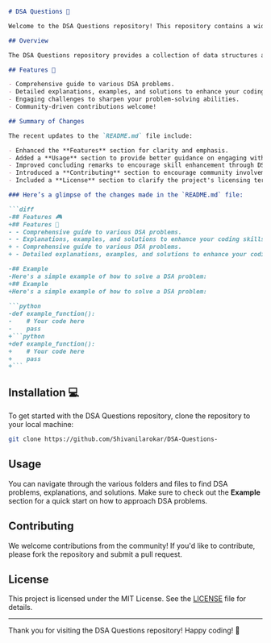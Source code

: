 ```markdown
# DSA Questions 🤖

Welcome to the DSA Questions repository! This repository contains a wide range of data structures and algorithms problems designed to enhance your coding skills. Whether you are just starting your coding journey or are a seasoned developer, this repository has something for everyone.

## Overview

The DSA Questions repository provides a collection of data structures and algorithms problems aimed at both beginners and experienced developers. Each problem includes a detailed explanation, examples, and solutions.

## Features 🎉

- Comprehensive guide to various DSA problems.
- Detailed explanations, examples, and solutions to enhance your coding skills.
- Engaging challenges to sharpen your problem-solving abilities.
- Community-driven contributions welcome!

## Summary of Changes

The recent updates to the `README.md` file include:

- Enhanced the **Features** section for clarity and emphasis.
- Added a **Usage** section to provide better guidance on engaging with the repository.
- Improved concluding remarks to encourage skill enhancement through DSA challenges. 🎉
- Introduced a **Contributing** section to encourage community involvement.
- Included a **License** section to clarify the project's licensing terms.

### Here’s a glimpse of the changes made in the `README.md` file:

```diff
-## Features 🎮
+## Features 🎉
- - Comprehensive guide to various DSA problems.
- - Explanations, examples, and solutions to enhance your coding skills.
+ - Comprehensive guide to various DSA problems.
+ - Detailed explanations, examples, and solutions to enhance your coding skills.

-## Example
-Here's a simple example of how to solve a DSA problem:
+## Example
+Here's a simple example of how to solve a DSA problem:
 
```python
-def example_function():
-    # Your code here
-    pass
+```python
+def example_function():
+    # Your code here
+    pass
+```
```

## Installation 💻

To get started with the DSA Questions repository, clone the repository to your local machine:

```bash
git clone https://github.com/Shivanilarokar/DSA-Questions-
```

## Usage

You can navigate through the various folders and files to find DSA problems, explanations, and solutions. Make sure to check out the **Example** section for a quick start on how to approach DSA problems.

## Contributing

We welcome contributions from the community! If you'd like to contribute, please fork the repository and submit a pull request.

## License

This project is licensed under the MIT License. See the [LICENSE](LICENSE) file for details.

---

Thank you for visiting the DSA Questions repository! Happy coding! 🚀
```